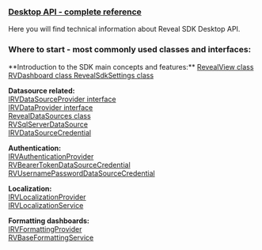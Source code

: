 <h3><a href="http://rvsdk-docs-dev.infragistics.local:8080/api/desktop/Reveal.Sdk.html" target="_blank" rel="noopener\"> Desktop API - complete reference </a></h3>  
Here you will find technical information about Reveal SDK Desktop API.


<h3>Where to start - most commonly used classes and interfaces:</h3>
**Introduction to the SDK main concepts and features:**  
<a href="http://rvsdk-docs-dev.infragistics.local:8080/api/desktop/Reveal.Sdk.RevealView.html" target="_blank" rel="noopener\"> RevealView class</a>  
<a href="http://rvsdk-docs-dev.infragistics.local:8080/api/desktop/Reveal.Sdk.RVDashboard.html" target="_blank" rel="noopener\"> RVDashboard class </a>  
<a href="http://rvsdk-docs-dev.infragistics.local:8080/api/desktop/Reveal.Sdk.RevealSdkSettings.html" target="_blank" rel="noopener\">RevealSdkSettings class</a>

**Datasource related:**  
<a href="http://rvsdk-docs-dev.infragistics.local:8080/api/desktop/Reveal.Sdk.IRVDataSourceProvider.html" target="_blank" rel="noopener\"> IRVDataSourceProvider interface</a>  
<a href="http://rvsdk-docs-dev.infragistics.local:8080/api/desktop/Reveal.Sdk.IRVDataSourceProvider.html" target="_blank" rel="noopener\"> IRVDataProvider interface</a>  
<a href="http://rvsdk-docs-dev.infragistics.local:8080/api/desktop/Reveal.Sdk.RevealDataSources.html"  target="_blank" rel="noopener\"> RevealDataSources class</a>  
<a href="http://rvsdk-docs-dev.infragistics.local:8080/api/desktop/Reveal.Sdk.RVSqlServerDataSource.html"   target="_blank" rel="noopener\"> RVSqlServerDataSource</a>  
<a href="http://rvsdk-docs-dev.infragistics.local:8080/api/desktop/Reveal.Sdk.IRVDataSourceCredential.html" target="_blank" rel="noopener\"> IRVDataSourceCredential</a>

**Authentication:**  
<a href="http://rvsdk-docs-dev.infragistics.local:8080/api/desktop/Reveal.Sdk.IRVAuthenticationProvider.html" target="_blank" rel="noopener\"> IRVAuthenticationProvider</a>  
<a href="http://rvsdk-docs-dev.infragistics.local:8080/api/desktop/Reveal.Sdk.RVBearerTokenDataSourceCredential.html" target="_blank" rel="noopener\"> RVBearerTokenDataSourceCredential</a>  
<a href="http://rvsdk-docs-dev.infragistics.local:8080/api/desktop/Reveal.Sdk.RVUsernamePasswordDataSourceCredential.html" target="_blank" rel="noopener\"> RVUsernamePasswordDataSourceCredential</a>

**Localization:**  
<a href="http://rvsdk-docs-dev.infragistics.local:8080/api/desktop/Reveal.Sdk.IRVLocalizationProvider.html" target="_blank" rel="noopener\"> IRVLocalizationProvider</a>  
<a href="http://rvsdk-docs-dev.infragistics.local:8080/api/desktop/Reveal.Sdk.IRVLocalizationService.html" target="_blank" rel="noopener\"> IRVLocalizationService</a>

**Formatting dashboards:**  
<a href="http://rvsdk-docs-dev.infragistics.local:8080/api/desktop/Reveal.Sdk.IRVFormattingProvider.html" target="_blank" rel="noopener\"> IRVFormattingProvider</a>  
<a href="http://rvsdk-docs-dev.infragistics.local:8080/api/desktop/Reveal.Sdk.RVBaseFormattingService.html" target="_blank" rel="noopener\"> RVBaseFormattingService </a>


